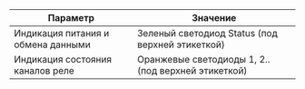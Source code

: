 | Параметр                             | Значение                                               |
|--------------------------------------|--------------------------------------------------------|
| Индикация питания и обмена данными   | Зеленый светодиод Status (под верхней этикеткой)       |
| Индикация состояния каналов реле     | Оранжевые светодиоды 1, 2.. (под верхней этикеткой)    |
